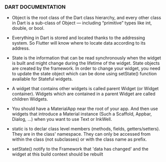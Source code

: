 ### DART DOCUMENTATION
* Object is the root class of the Dart class hierarchy, and every other class in Dart is a sub-class of Object — including “primitive” types like int, double, or bool.

* Everything in Dart is stored and located thanks to the addressing system. So Flutter will know where to locate data according to its address.

* State is the information that can be read synchronously when the widget is built and might change during the lifetime of the widget. State objects are created by the framework. In order to change your widget, you need to update the state object which can be done using setState() function available for Stateful widgets. 

* A widget that contains other widgets is called parent Widget (or Widget container). Widgets which are contained in a parent Widget are called children Widgets.

* You should have a MaterialApp near the root of your app. And then use widgets that introduce a Material instance (Such a Scaffold, Appbar, Dialog, ...) when you want to use Text or InkWell.  

* static is to declar class level members (methods, fields, getters/setters). They are in the class' namespace. They can only be accessed from within the class (not subclasses) or with the class name as prefix.

* setState() notify to the Framework that 'data has changed' and the widget at this build context should be rebuilt
